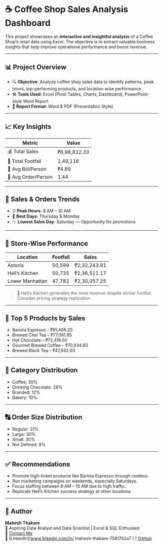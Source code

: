 # ☕ Coffee Shop Sales Analysis Dashboard

This project showcases an **interactive and insightful analysis** of a Coffee Shop’s retail data using Excel. The objective is to extract valuable business insights that help improve operational performance and boost revenue.

---

## 📊 Project Overview

- 🔍 **Objective**: Analyze coffee shop sales data to identify patterns, peak hours, top-performing products, and location-wise performance.
- 🛠️ **Tools Used**: Excel (Pivot Tables, Charts, Dashboard), PowerPoint-style Word Report
- 📁 **Report Format**: Word & PDF (Presentation Style)

---

## 📈 Key Insights

| Metric                | Value         |
|----------------------|---------------|
| 💰 Total Sales       | ₹6,98,812.33   |
| 👣 Total Footfall    | 1,49,116       |
| 🧾 Avg Bill/Person   | ₹4.69          |
| 🧺 Avg Order/Person  | 1.44           |

---

## 📅 Sales & Orders Trends

- ⏰ **Peak Hours**: 8 AM – 10 AM
- 📆 **Best Days**: Thursday & Monday
- 📉 **Lowest Sales Day**: Saturday — Opportunity for promotions

---

## 🏪 Store-Wise Performance

| Location          | Footfall | Sales          |
|------------------|----------|----------------|
| Astoria          | 50,599   | ₹2,32,243.91   |
| Hell’s Kitchen   | 50,735   | ₹2,36,511.17   |
| Lower Manhattan  | 47,782   | ₹2,30,057.25   |

> 📝 Hell’s Kitchen generates the most revenue despite similar footfall. Consider pricing strategy replication.

---

## 🥇 Top 5 Products by Sales

- Barista Espresso – ₹91,406.20  
- Brewed Chai Tea – ₹77,081.95  
- Hot Chocolate – ₹72,416.00  
- Gourmet Brewed Coffee – ₹70,034.60  
- Brewed Black Tea – ₹47,932.00

---

## 🧃 Category Distribution

- Coffee: 39%  
- Drinking Chocolate: 28%  
- Branded: 12%  
- Bakery: 10%

---

## 🔠 Order Size Distribution

- Regular: 31%  
- Large: 30%  
- Small: 30%  
- Not Defined: 9%

---

## ✅ Recommendations

- Promote high-ticket products like Barista Espresso through combos.
- Run marketing campaigns on weekends, especially Saturdays.
- Focus staffing between 8 AM – 10 AM due to high traffic.
- Replicate Hell’s Kitchen success strategy at other locations.


---

## 📌 Author

**Mahesh Thakare**  
💼 Aspiring Data Analyst and Data Scientist | Excel & SQL Enthusiast  
📧 [Contact Me](mailto:maheshthakare225@gmail.com)  
🔗 [LinkedIn](www.linkedin.com/in/
mahesh-thakare-75817b2a7
) | [GitHub](https://github.com/mahesh735-ai)
